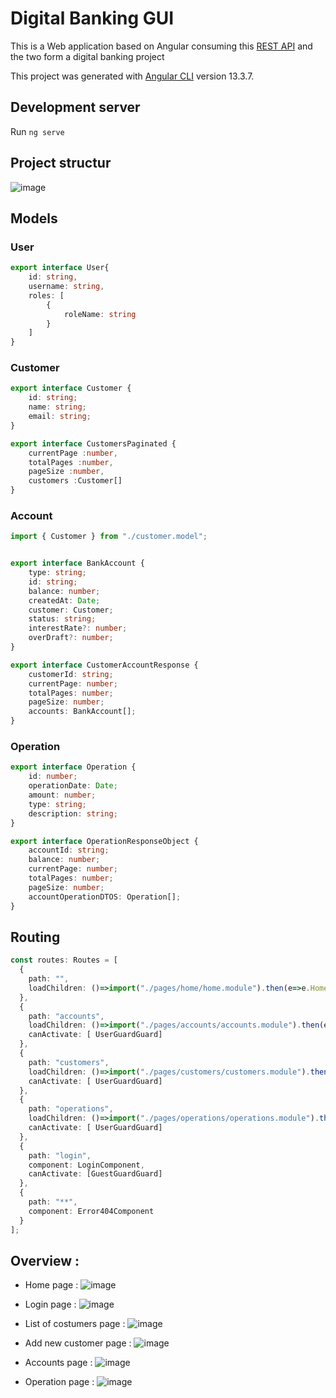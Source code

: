 # Digital Banking GUI

This is a Web application based on Angular consuming this [REST API](https://github.com/Kurolius/Digital-Bank-API) and the two form a digital banking project

This project was generated with [Angular CLI](https://github.com/angular/angular-cli) version 13.3.7.

## Development server

Run `ng serve` 

## Project structur
![image](https://user-images.githubusercontent.com/84138772/171067157-2c89ef4a-a76d-4eb8-b37b-07d05dae59e0.png)

## Models
### User
```TypeScript
export interface User{
    id: string,
    username: string,
    roles: [
        {
            roleName: string
        }
    ]
}
```
### Customer
```TypeScript
export interface Customer {
    id: string;
    name: string;
    email: string;
} 

export interface CustomersPaginated {
    currentPage :number,
    totalPages :number,
    pageSize :number,
    customers :Customer[]
}
```
### Account
```TypeScript
import { Customer } from "./customer.model";


export interface BankAccount {
    type: string;
    id: string;
    balance: number;
    createdAt: Date;
    customer: Customer;
    status: string;
    interestRate?: number;
    overDraft?: number;
}

export interface CustomerAccountResponse {
    customerId: string;
    currentPage: number;
    totalPages: number;
    pageSize: number;
    accounts: BankAccount[];
}
```
### Operation
```TypeScript
export interface Operation {
    id: number;
    operationDate: Date;
    amount: number;
    type: string;
    description: string;
}

export interface OperationResponseObject {
    accountId: string;
    balance: number;
    currentPage: number;
    totalPages: number;
    pageSize: number;
    accountOperationDTOS: Operation[];
}
```
## Routing

```TypeScript
const routes: Routes = [
  {
    path: "",
    loadChildren: ()=>import("./pages/home/home.module").then(e=>e.HomeModule)
  },
  {
    path: "accounts",
    loadChildren: ()=>import("./pages/accounts/accounts.module").then(e=>e.AccountsModule),
    canActivate: [ UserGuardGuard]
  },
  {
    path: "customers",
    loadChildren: ()=>import("./pages/customers/customers.module").then(e=>e.CustomersModule),
    canActivate: [ UserGuardGuard]
  },
  {
    path: "operations",
    loadChildren: ()=>import("./pages/operations/operations.module").then(e=>e.OperationsModule),
    canActivate: [ UserGuardGuard]
  },
  {
    path: "login",
    component: LoginComponent,
    canActivate: [GuestGuardGuard]
  },
  {
    path: "**",
    component: Error404Component  
  }
];
```
## Overview :

- Home page :
![image](https://user-images.githubusercontent.com/84138772/171067534-9255171c-a7fd-4a4e-959d-1d08b05fd0a6.png)

- Login page :
![image](https://user-images.githubusercontent.com/84138772/171067573-5027db06-5c22-4c26-b4b4-e1e78afab8d7.png)

- List of costumers page :
![image](https://user-images.githubusercontent.com/84138772/171067638-6b50e97a-7a8c-404d-85f3-7a828001ac17.png)

- Add new customer page :
![image](https://user-images.githubusercontent.com/84138772/171067661-654afba2-6318-4aa4-98f2-d8e0e3190abb.png)

- Accounts page :
![image](https://user-images.githubusercontent.com/84138772/171067715-a3f26fa7-e8ac-46cc-8693-768520dbf7d9.png)

- Operation page :
![image](https://user-images.githubusercontent.com/84138772/171067763-9c617062-e613-45cc-be5e-c4a7ca35b5b1.png)

